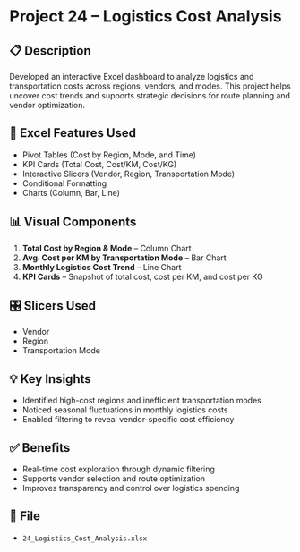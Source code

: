 # Project 24 – Logistics Cost Analysis

## 📋 Description
Developed an interactive Excel dashboard to analyze logistics and transportation costs across regions, vendors, and modes. This project helps uncover cost trends and supports strategic decisions for route planning and vendor optimization.

## 🧠 Excel Features Used
- Pivot Tables (Cost by Region, Mode, and Time)
- KPI Cards (Total Cost, Cost/KM, Cost/KG)
- Interactive Slicers (Vendor, Region, Transportation Mode)
- Conditional Formatting
- Charts (Column, Bar, Line)

## 📊 Visual Components
1. **Total Cost by Region & Mode** – Column Chart
2. **Avg. Cost per KM by Transportation Mode** – Bar Chart
3. **Monthly Logistics Cost Trend** – Line Chart
4. **KPI Cards** – Snapshot of total cost, cost per KM, and cost per KG

## 🎛️ Slicers Used
- Vendor  
- Region  
- Transportation Mode

## 💡 Key Insights
- Identified high-cost regions and inefficient transportation modes
- Noticed seasonal fluctuations in monthly logistics costs
- Enabled filtering to reveal vendor-specific cost efficiency

## ✅ Benefits
- Real-time cost exploration through dynamic filtering
- Supports vendor selection and route optimization
- Improves transparency and control over logistics spending

## 📁 File
- `24_Logistics_Cost_Analysis.xlsx`

